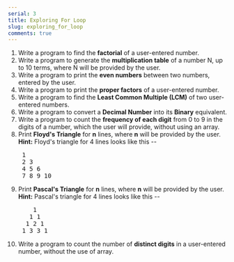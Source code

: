 ```yaml
---
serial: 3
title: Exploring For Loop
slug: exploring_for_loop
comments: true
---
```


1. Write a program to find the **factorial** of a user-entered number.
2. Write a program to generate the **multiplication table** of a number N, up to 10 terms, where N will be provided by the user.
3. Write a program to print the **even numbers** between two numbers, entered by the user.
4. Write a program to print the **proper factors** of a user-entered number.
5. Write a program to find the **Least Common Multiple (LCM)** of two user-entered numbers.
6. Write a program to convert a **Decimal Number** into its **Binary** equivalent.
7. Write a program to count the **frequency of each digit** from 0 to 9 in the digits of a number, which the user will provide, without using an array.
8. Print **Floyd's Triangle** for **n** lines, where **n** will be provided by the user. **Hint:** Floyd's triangle for 4 lines looks like this --    
    <pre>
    1
    2 3
    4 5 6
    7 8 9 10</pre>
9. Print **Pascal's Triangle** for **n** lines, where **n** will be provided by the user. **Hint:** Pascal's triangle for 4 lines looks like this --    
    <pre>
       1
      1 1
     1 2 1
    1 3 3 1</pre>
10. Write a program to count the number of **distinct digits** in a user-entered number, without the use of array.
